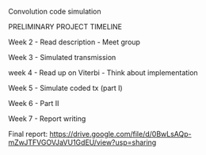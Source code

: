Convolution code simulation



PRELIMINARY PROJECT TIMELINE

Week 2
	- Read description
	- Meet group


Week 3
	- Simulated transmission


week 4
	- Read up on Viterbi
	- Think about implementation


Week 5
	- Simulate coded tx (part I)

Week 6
	- Part II

Week 7
	- Report writing

Final report: https://drive.google.com/file/d/0BwLsAQp-mZwJTFVGOVJaVU1GdEU/view?usp=sharing

